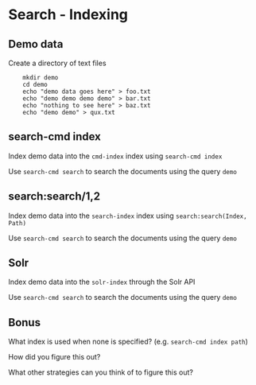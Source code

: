 # Search - Indexing

## Demo data

Create a directory of text files

        mkdir demo
        cd demo
        echo "demo data goes here" > foo.txt
        echo "demo demo demo demo" > bar.txt
        echo "nothing to see here" > baz.txt
        echo "demo demo" > qux.txt

## search-cmd index

Index demo data into the `cmd-index` index using `search-cmd index`

Use `search-cmd search` to search the documents using the query `demo`

## search:search/1,2

Index demo data into the `search-index` index using `search:search(Index, Path)`

Use `search-cmd search` to search the documents using the query `demo`

## Solr

Index demo data into the `solr-index` through the Solr API

Use `search-cmd search` to search the documents using the query `demo`

## Bonus

What index is used when none is specified? (e.g. `search-cmd index path`)

How did you figure this out?

What other strategies can you think of to figure this out?
